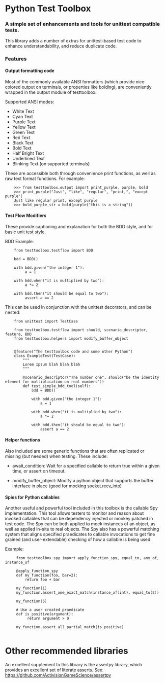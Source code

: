 # Python Test Toolbox
### A simple set of enhancements and tools for unittest compatible tests.

This library adds a number of extras for unittest-based test code to enhance
understandability, and reduce duplicate code.

### Features
#### Output formatting code

Most of the commonly available ANSI formatters (which provide nice colored output on terminals, 
or properties like bolding), are conveniently wrapped in the output module of testtoolbox.

Supported ANSI modes:

  * White Text
  * Cyan Text
  * Purple Text
  * Yellow Text
  * Green Text
  * Red Text
  * Black Text
  * Bold Text
  * Half Bright Text
  * Underlined Text
  * Blinking Text (on supported terminals)
  
These are accessible both through convenience print functions, as well as raw text format functions. For example:

```
    >>> from testtoolbox.output import print_purple, purple, bold
    >>> print_purple("Just", "like", "regular", "print,", "except purple")
    Just like regular print, except purple
    >>> bold_purple_str = bold(purple("this is a string"))
```

#### Test Flow Modifiers

These provide captioning and explanation for both the BDD style, and for basic unit test style.

BDD Example:

```
    from testtoolbox.testflow import BDD
    
    bdd = BDD()
    
    with bdd.given("the integer 1"):
         a = 1
         
    with bdd.when("it is multiplied by two"):
         a *= 2
         
    with bdd.then("it should be equal to two"):
         assert a == 2
```

This can be used in conjunction with the unittest decorators, and can be nested:

```
    from unittest import TestCase
    
    from testtoolbox.testflow import should, scenario_descriptor, feature, BDD
    from testtoolbox.helpers import modify_buffer_object
    
    
    @feature("The testtoolbox code and some other Python")
    class ExampleTest(TestCase):
        """
        Lorem Ipsum blah blah blah
        """
    
        @scenario_descriptor("The number one", should("be the identity element for multiplication on real numbers"))
        def test_simple_bdd_tool(self):
            bdd = BDD()
            
            with bdd.given("the integer 1"):
                a = 1
         
            with bdd.when("it is multiplied by two"):
                a *= 2
         
            with bdd.then("it should be equal to two"):
                assert a == 2
```

#### Helper functions

Also included are some generic functions that are often replicated or missing (but needed) when testing.
These include:

  * await_condition: Wait for a specified callable to return true within a given time, or assert on timeout.
  
  * modify_buffer_object: Modify a python object that supports the buffer interface in place (good for mocking socket.recv_into)
  
#### Spies for Python callables

Another useful and powerful tool included in this toolbox is the callable Spy implementation. This tool allows testers
to monitor and reason about invoked callables that can be dependency injected or monkey patched in test code. The Spy
can be both applied to mock instances of an object, as well as applied in-situ to real objects. The Spy also has a 
powerful matching system that aligns specified praedicates to callable invocations to get fine grained (and user-extendable)
checking of how a callable is being used.

Example:

```
     from testtoolbox.spy import apply_function_spy, equal_to, any_of, instance_of
    
     @apply_function_spy
     def my_function(foo, bar=2):
         return foo + bar
         
     my_function(1)
     my_function.assert_one_exact_match(instance_of(int), equal_to(2))
     
     my_function(5)
     
     # Use a user created praedicate
     def is_positive(argument):
          return argument > 0
          
     my_function.assert_all_partial_match(is_positive)
    
```

# Other recommended libraries

An excellent supplement to this library is the assertpy library, which provides an excellent set of literate asserts.
See: https://github.com/ActivisionGameScience/assertpy